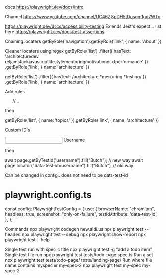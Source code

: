 
docs
https://playwright.dev/docs/intro

Channel
https://www.youtube.com/channel/UC46Zj8pDH5tDosqm1gd7WTg

https://playwright.dev/docs/accessibility-testing
Extends Jest's expect .. list here
https://playwright.dev/docs/test-assertions


Chaining locaters
getByRole('navigation').getByRole('link', { name: 'About' })

Cleaner locaters using regex
getByRole('list')
  .filter({ hasText: 'architecturedev reljamstackjavascriptlifestylementoringmotivationnuxtperformance' })
  .getByRole('link', { name: 'architecture' })

  getByRole('list')
  .filter({ hasText: /architecture.*mentoring.*testing/ })
  .getByRole('link', { name: 'architecture' })

Add roles
<ul aria-label="topics">
  //...
</ul>

then

getByRole('list', { name: 'topics' }).getByRole('link', { name: 'architecture' })

Custom ID's
  <div class="inputBox">
    <input data-test-id="username" type="text" required="required">
        <span>Username</span>
  </div>

  then

  await page.getByTestId("username").fill("Butch");          // new way
  await page.locator("data-test-id=username").fill("Butch"); // old way

  Can be changed in config.. does not need to be data-test-id
  # playwright.config.ts
const config: PlaywrightTestConfig = {
  use: {
    browserName: "chromium",
    headless: true,
    screenshot: "only-on-failure",
    testIdAttribute: 'data-test-id',
  },
};

                

Commands
npx playwright codegen new.aldi.us
npx playwright test --headed
npx playwright test --debug
npx playwright show-report
npx playwright test --help

Single test run with speciic title
npx playwright test -g "add a todo item"
Single test file run
npx playwright test tests/todo-page.spec.ts
Run a set 
npx playwright test tests/todo-page/ tests/landing-page/
Run where file name contains myspec or my-spec-2
npx playwright test my-spec my-spec-2